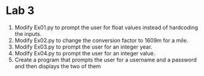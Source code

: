

# Lab 3

1. Modify Ex01.py to prompt the user for float values instead of hardcoding the inputs.
2. Modify Ex02.py to change the conversion factor to 1609m for a mile.
3. Modify Ex03.py to prompt the user for an integer year.
4. Modify Ex04.py to prompt the user for an integer value.
5. Create a program that prompts the user for a username and a password and then displays the two of them